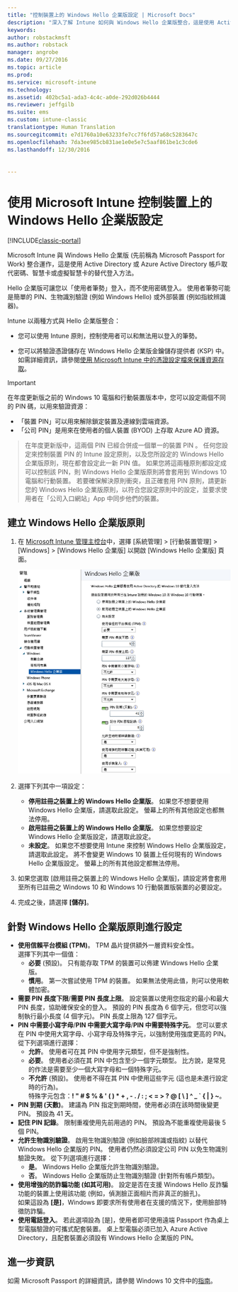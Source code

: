 ```yaml
---
title: "控制裝置上的 Windows Hello 企業版設定 | Microsoft Docs"
description: "深入了解 Intune 如何與 Windows Hello 企業版整合，這是使用 Active Directory 或 Azure Active Directory 帳戶取代密碼、智慧卡或虛擬智慧卡的替代登入方法。"
keywords: 
author: robstackmsft
ms.author: robstack
manager: angrobe
ms.date: 09/27/2016
ms.topic: article
ms.prod: 
ms.service: microsoft-intune
ms.technology: 
ms.assetid: 402bc5a1-ada3-4c4c-a0de-292d026b4444
ms.reviewer: jeffgilb
ms.suite: ems
ms.custom: intune-classic
translationtype: Human Translation
ms.sourcegitcommit: e7d1760a10e63233fe7cc7f6fd57a68c5283647c
ms.openlocfilehash: 7da3ee985cb831ae1e0e5e7c5aaf861be1c3cde6
ms.lasthandoff: 12/30/2016


---
```


# <a name="control-windows-hello-for-business-settings-on-devices-with-microsoft-intune"></a>使用 Microsoft Intune 控制裝置上的 Windows Hello 企業版設定

[!INCLUDE[classic-portal](../includes/classic-portal.md)]

Microsoft Intune 與 Windows Hello 企業版 (先前稱為 Microsoft Passport for Work) 整合運作，這是使用 Active Directory 或 Azure Active Directory 帳戶取代密碼、智慧卡或虛擬智慧卡的替代登入方法。

Hello 企業版可讓您以「使用者筆勢」登入，而不使用密碼登入。 使用者筆勢可能是簡單的 PIN、生物識別驗證 (例如 Windows Hello) 或外部裝置 (例如指紋辨識器)。

Intune 以兩種方式與 Hello 企業版整合：

-   您可以使用 Intune 原則，控制使用者可以和無法用以登入的筆勢。

-   您可以將驗證憑證儲存在 Windows Hello 企業版金鑰儲存提供者 (KSP) 中。 如需詳細資訊，請參閱[使用 Microsoft Intune 中的憑證設定檔來保護資源存取](secure-resource-access-with-certificate-profiles.md)。

> [!IMPORTANT]
> 在年度更新版之前的 Windows 10 電腦和行動裝置版本中，您可以設定兩個不同的 PIN 碼，以用來驗證資源：
- 「裝置 PIN」可以用來解除鎖定裝置及連線到雲端資源。
- 「公司 PIN」是用來在使用者的個人裝置 (BYOD) 上存取 Azure AD 資源。

>在年度更新版中，這兩個 PIN 已經合併成一個單一的裝置 PIN 。
任何您設定來控制裝置 PIN 的 Intune 設定原則，以及您所設定的 Windows Hello 企業版原則，現在都會設定此一新 PIN 值。
如果您將這兩種原則都設定成可以控制該 PIN，則 Windows Hello 企業版原則將會套用到 Windows 10 電腦和行動裝置。
若要確保解決原則衝突，且正確套用 PIN 原則，請更新您的 Windows Hello 企業版原則，以符合您設定原則中的設定，並要求使用者在「公司入口網站」App 中同步他們的裝置。



## <a name="create-a-windows-hello-for-business-policy"></a>建立 Windows Hello 企業版原則

1.  在 [Microsoft Intune 管理主控台](https://manage.microsoft.com)中，選擇 [系統管理] &gt; [行動裝置管理] &gt; [Windows] &gt; [Windows Hello 企業版] 以開啟 [Windows Hello 企業版] 頁面。

    ![[Windows Hello 企業版] 頁面](../media/passport.png)

2.  選擇下列其中一項設定：
    - **停用註冊之裝置上的 Windows Hello 企業版**。 如果您不想要使用 Windows Hello 企業版，請選取此設定。 螢幕上的所有其他設定也都無法停用。
    - **啟用註冊之裝置上的 Windows Hello 企業版**。 如果您想要設定 Windows Hello 企業版設定，請選取此設定。
    - **未設定**。 如果您不想要使用 Intune 來控制 Windows Hello 企業版設定，請選取此設定。 將不會變更 Windows 10 裝置上任何現有的 Windows Hello 企業版設定。 螢幕上的所有其他設定都無法停用。
3.  如果您選取 [啟用註冊之裝置上的 Windows Hello 企業版]，請設定將會套用至所有已註冊之 Windows 10 和 Windows 10 行動裝置版裝置的必要設定。
4.  完成之後，請選擇 **[儲存]**。


## <a name="settings-for-the-windows-hello-for-business-policy"></a>針對 Windows Hello 企業版原則進行設定

- **使用信賴平台模組 (TPM)**。 TPM 晶片提供額外一層資料安全性。<br>選擇下列其中一個值：
    - **必要** (預設)。 只有能存取 TPM 的裝置可以佈建 Windows Hello 企業版。
    - **慣用**。 第一次嘗試使用 TPM 的裝置。 如果無法使用此值，則可以使用軟體加密。
- **需要 PIN 長度下限**/**需要 PIN 長度上限**。 設定裝置以使用您指定的最小和最大 PIN 長度，協助確保安全的登入。 預設的 PIN 長度為 6 個字元，但您可以強制執行最小長度 (4 個字元)。 PIN 長度上限為 127 個字元。
- **PIN 中需要小寫字母**/**PIN 中需要大寫字母**/**PIN 中需要特殊字元**。 您可以要求在 PIN 中使用大寫字母、小寫字母及特殊字元，以強制使用強度更高的 PIN。 從下列選項進行選擇：
    - **允許**。 使用者可在其 PIN 中使用字元類型，但不是強制性。
    - **必要**。 使用者必須在其 PIN 中包含至少一個字元類型。 比方說，是常見的作法是需要至少一個大寫字母和一個特殊字元。
    - **不允許** (預設)。 使用者不得在其 PIN 中使用這些字元  (這也是未進行設定時的行為)。<br>特殊字元包含：**! " # $ % &amp; ' ( ) &#42; + , - . / : ; &lt; = &gt; ? @ [ \ ] ^ _ &#96; { &#124; } ~**。
- **PIN 到期 (天數)**。 建議為 PIN 指定到期時間，使用者必須在該時間後變更 PIN。 預設為 41 天。
- **記住 PIN 記錄**。 限制重複使用先前用過的 PIN。 預設為不能重複使用最後 5 個 PIN。
- **允許生物識別驗證**。 啟用生物識別驗證 (例如臉部辨識或指紋) 以替代 Windows Hello 企業版的 PIN。 使用者仍然必須設定公司 PIN 以免生物識別驗證失敗。 從下列選項進行選擇：
    - **是**。 Windows Hello 企業版允許生物識別驗證。
    - **否**。 Windows Hello 企業版防止生物識別驗證 (針對所有帳戶類型)。
- **使用增強的防詐騙功能 (如其可用)**。 設定是否在支援 Windows Hello 反詐騙功能的裝置上使用該功能 (例如，偵測臉正面相片而非真正的臉孔)。<br>如果這設為 **[是]**，Windows 即要求所有使用者在支援的情況下，使用臉部特徵防詐騙。
- **使用電話登入**。 若此選項設為 [是]，使用者即可使用遠端 Passport 作為桌上型電腦驗證的可攜式配套裝置。 桌上型電腦必須已加入 Azure Active Directory，且配套裝置必須設有 Windows Hello 企業版的 PIN。

## <a name="further-information"></a>進一步資訊
如需 Microsoft Passport 的詳細資訊，請參閱 Windows 10 文件中的[指南](https://technet.microsoft.com/library/mt589441.aspx)。

